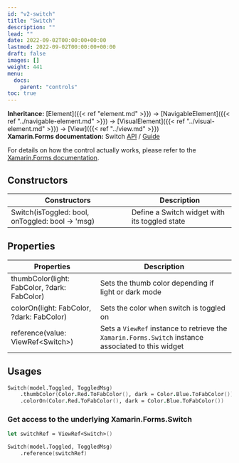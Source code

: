 ```yaml
---
id: "v2-switch"
title: "Switch"
description: ""
lead: ""
date: 2022-09-02T00:00:00+00:00
lastmod: 2022-09-02T00:00:00+00:00
draft: false
images: []
weight: 441
menu:
  docs:
    parent: "controls"
toc: true
---
```


**Inheritance:** [Element]({{< ref "element.md" >}}) -> [NavigableElement]({{< ref "../navigable-element.md" >}}) -> [VisualElement]({{< ref "../visual-element.md" >}}) -> [View]({{< ref "../view.md" >}})  
**Xamarin.Forms documentation:** Switch [API](https://docs.microsoft.com/en-us/dotnet/api/xamarin.forms.switch) / [Guide](https://docs.microsoft.com/en-us/xamarin/xamarin-forms/user-interface/switch)

For details on how the control actually works, please refer to the [Xamarin.Forms documentation](https://docs.microsoft.com/en-us/xamarin/xamarin-forms/user-interface/switch).

## Constructors

| Constructors | Description |
|--|--|
| Switch(isToggled: bool, onToggled: bool -> 'msg) | Define a Switch widget with its toggled state |

## Properties

| Properties | Description |
|--|--|
| thumbColor(light: FabColor, ?dark: FabColor) | Sets the thumb color depending if light or dark mode |
| colorOn(light: FabColor, ?dark: FabColor) | Sets the color when switch is toggled on |
| reference(value: ViewRef&lt;Switch&gt;) | Sets a `ViewRef` instance to retrieve the `Xamarin.Forms.Switch` instance associated to this widget |

## Usages

```fs
Switch(model.Toggled, ToggledMsg)
    .thumbColor(Color.Red.ToFabColor(), dark = Color.Blue.ToFabColor())
    .colorOn(Color.Red.ToFabColor(), dark = Color.Blue.ToFabColor()) 
```

### Get access to the underlying Xamarin.Forms.Switch

```fs
let switchRef = ViewRef<Switch>()

Switch(model.Toggled, ToggledMsg) 
    .reference(switchRef) 
```
